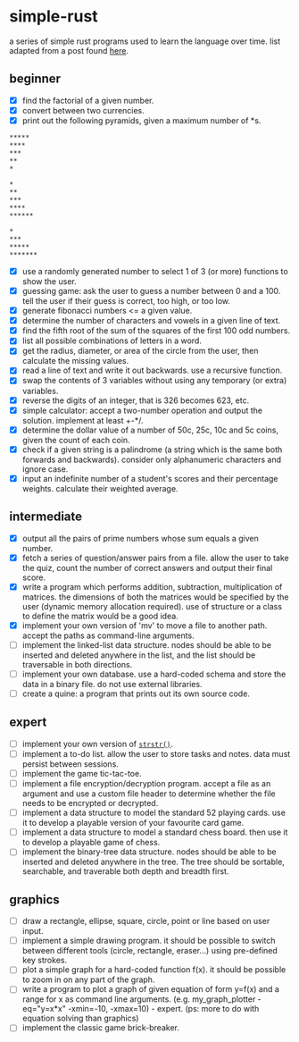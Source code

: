 # simple-rust
a series of simple rust programs used to learn the language over time.
list adapted from a post found [here](https://cplusplus.com/forum/beginner/3473/).

## beginner
- [x] find the factorial of a given number.
- [x] convert between two currencies.
- [x] print out the following pyramids, given a maximum number of *s.
```
*****
****
***
**
*

*
**
***
****
******

*
***
*****
*******
```
- [x] use a randomly generated number to select 1 of 3 (or more) functions to show the user. 
- [x] guessing game: ask the user to guess a number between 0 and a 100. tell the user if their guess is correct, too high, or too low.
- [x] generate fibonacci numbers <= a given value.
- [x] determine the number of characters and vowels in a given line of text.
- [x] find the fifth root of the sum of the squares of the first 100 odd numbers. 
- [x] list all possible combinations of letters in a word.
- [x] get the radius, diameter, or area of the circle from the user, then calculate the missing values. 
- [x] read a line of text and write it out backwards. use a recursive function. 
- [x] swap the contents of 3 variables without using any temporary (or extra) variables. 
- [x] reverse the digits of an integer, that is 326 becomes 623, etc. 
- [x] simple calculator: accept a two-number operation and output the solution. implement at least +-*/.
- [x] determine the dollar value of a number of 50c, 25c, 10c and 5c coins, given the count of each coin.
- [x] check if a given string is a palindrome (a string which is the same both forwards and backwards). consider only alphanumeric characters and ignore case.
- [x] input an indefinite number of a student's scores and their percentage weights. calculate their weighted average.

## intermediate
- [x] output all the pairs of prime numbers whose sum equals a given number.
- [x] fetch a series of question/answer pairs from a file. allow the user to take the quiz, count the number of correct answers and output their final score. 
- [x] write a program which performs addition, subtraction, multiplication of matrices. the dimensions of both the matrices would be specified by the user (dynamic memory allocation required). use of structure or a class to define the matrix would be a good idea. 
- [x] implement your own version of 'mv' to move a file to another path. accept the paths as command-line arguments. 
- [ ] implement the linked-list data structure. nodes should be able to be inserted and deleted anywhere in the list, and the list should be traversable in both directions. 
- [ ] implement your own database. use a hard-coded schema and store the data in a binary file. do not use external libraries. 
- [ ] create a quine: a program that prints out its own source code.

## expert
- [ ] implement your own version of [`strstr()`](https://cplusplus.com/reference/cstring/strstr/).
- [ ] implement a to-do list. allow the user to store tasks and notes. data must persist between sessions.
- [ ] implement the game tic-tac-toe.
- [ ] implement a file encryption/decryption program. accept a file as an argument and use a custom file header to determine whether the file needs to be encrypted or decrypted.
- [ ] implement a data structure to model the standard 52 playing cards. use it to develop a playable version of your favourite card game.
- [ ] implement a data structure to model a standard chess board. then use it to develop a playable game of chess.
- [ ] implement the binary-tree data structure. nodes should be able to be inserted and deleted anywhere in the tree. The tree should be sortable, searchable, and traverable both depth and breadth first.

## graphics
- [ ] draw a rectangle, ellipse, square, circle, point or line based on user input. 
- [ ] implement a simple drawing program. it should be possible to switch between different tools (circle, rectangle, eraser...) using pre-defined key strokes. 
- [ ] plot a simple graph for a hard-coded function f(x). it should be possible to zoom in on any part of the graph.
- [ ] write a program to plot a graph of given equation of form y=f(x) and a range for x as command line arguments. (e.g. my_graph_plotter -eq="y=x*x" -xmin=-10, -xmax=10) - expert. (ps: more to do with equation solving than graphics)
- [ ] implement the classic game brick-breaker.
